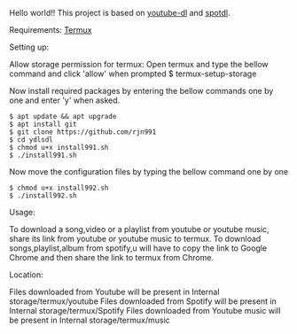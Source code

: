 Hello world!!
This project is based on [youtube-dl](www.ss.com) and [spotdl](www.git.com).

Requirements: [Termux](www.gp.com)

Setting up:

Allow storage permission for termux:
Open termux and type the bellow command and click 'allow' when prompted
    $ termux-setup-storage

Now install required packages by entering the bellow commands one by one and enter 'y' when asked.

    $ apt update && apt upgrade
    $ apt install git
    $ git clone https://github.com/rjn991
    $ cd ydlsdl
    $ chmod u+x install991.sh
    $ ./install991.sh

Now move the configuration files by typing the bellow command one by one

    $ chmod u+x install992.sh
    $ ./install992.sh

Usage:

To download a song,video or a playlist from youtube or youtube music, share its link from youtube or youtube music to termux.
To download songs,playlist,album from spotify,u will have to copy the link to Google Chrome and then share the link to termux from Chrome.

Location:

Files downloaded from Youtube will be present in Internal storage/termux/youtube
Files downloaded from Spotify will be present in Internal storage/termux/Spotify
Files downloaded from Youtube music will be present in Internal storage/termux/music
